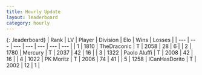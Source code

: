```yaml
---
title: Hourly Update
layout: leaderboard
category: hourly
---
```


{: .leaderboard}
| Rank | LV | Player | Division | Elo | Wins | Losses |
| --- | --- | --- | --- | --- | --- | --- |
| <span data-change="0">1</span> | 1810 | <span title="ID: 544310">TheDraconic</span> | T | <span data-change="0">2058</span> | <span data-change="0">28</span> | <span data-change="0">6</span> |
| <span data-change="0">2</span> | 1780 | <span title="ID: 692745">Mercury</span> | T | <span data-change="0">2037</span> | <span data-change="0">42</span> | <span data-change="0">16</span> |
| <span data-change="0">3</span> | 1322 | <span title="ID: 512212">Paolo Aluffi</span> | T | <span data-change="-14">2008</span> | <span data-change="0">42</span> | <span data-change="1">16</span> |
| <span data-change="0">4</span> | 1022 | <span title="ID: 427478">PK Moritz</span> | T | <span data-change="-13">2006</span> | <span data-change="0">74</span> | <span data-change="1">41</span> |
| <span data-change="0">5</span> | 1258 | <span title="ID: 415713">ICanHasDorito</span> | T | <span data-change="0">2002</span> | <span data-change="0">12</span> | <span data-change="0">1</span> |
